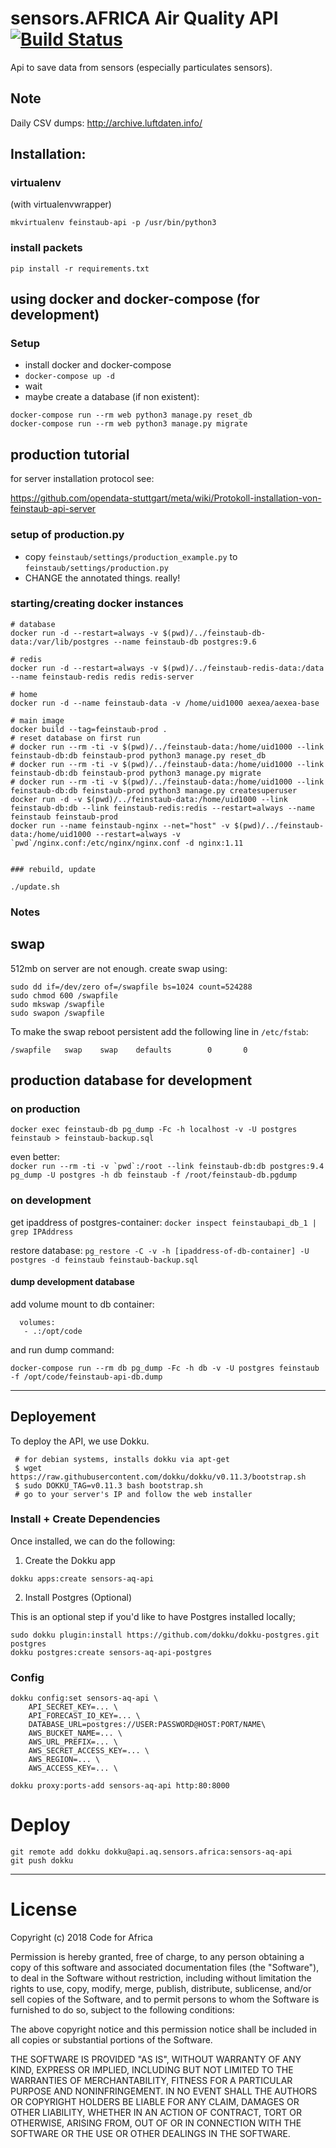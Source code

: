 # sensors.AFRICA Air Quality API [![Build Status](https://travis-ci.org/CodeForAfricaLabs/sensors.AFRICA-AQ-api.svg?branch=master)](https://travis-ci.org/CodeForAfricaLabs/sensors.AFRICA-AQ-api)

Api to save data from sensors (especially particulates sensors).

## Note

Daily CSV dumps: http://archive.luftdaten.info/

## Installation:

### virtualenv

(with virtualenvwrapper)

``mkvirtualenv feinstaub-api -p /usr/bin/python3``

### install packets

```pip install -r requirements.txt```


## using docker and docker-compose (for development)

### Setup

* install docker and docker-compose
* `docker-compose up -d`
* wait
* maybe create a database (if non existent):
```
docker-compose run --rm web python3 manage.py reset_db
docker-compose run --rm web python3 manage.py migrate
```

## production tutorial

for server installation protocol see:

https://github.com/opendata-stuttgart/meta/wiki/Protokoll-installation-von-feinstaub-api-server

### setup of production.py

* copy ``feinstaub/settings/production_example.py`` to ``feinstaub/settings/production.py``
* CHANGE the annotated things. really!


### starting/creating docker instances

```
# database
docker run -d --restart=always -v $(pwd)/../feinstaub-db-data:/var/lib/postgres --name feinstaub-db postgres:9.6

# redis
docker run -d --restart=always -v $(pwd)/../feinstaub-redis-data:/data --name feinstaub-redis redis redis-server

# home
docker run -d --name feinstaub-data -v /home/uid1000 aexea/aexea-base

# main image
docker build --tag=feinstaub-prod .
# reset database on first run
# docker run --rm -ti -v $(pwd)/../feinstaub-data:/home/uid1000 --link feinstaub-db:db feinstaub-prod python3 manage.py reset_db
# docker run --rm -ti -v $(pwd)/../feinstaub-data:/home/uid1000 --link feinstaub-db:db feinstaub-prod python3 manage.py migrate
# docker run --rm -ti -v $(pwd)/../feinstaub-data:/home/uid1000 --link feinstaub-db:db feinstaub-prod python3 manage.py createsuperuser
docker run -d -v $(pwd)/../feinstaub-data:/home/uid1000 --link feinstaub-db:db --link feinstaub-redis:redis --restart=always --name feinstaub feinstaub-prod
docker run --name feinstaub-nginx --net="host" -v $(pwd)/../feinstaub-data:/home/uid1000 --restart=always -v `pwd`/nginx.conf:/etc/nginx/nginx.conf -d nginx:1.11


### rebuild, update

./update.sh
```


### Notes

## swap

512mb on server are not enough.
create swap using:
```
sudo dd if=/dev/zero of=/swapfile bs=1024 count=524288
sudo chmod 600 /swapfile
sudo mkswap /swapfile
sudo swapon /swapfile
```

To make the swap reboot persistent add the following line in `/etc/fstab`:
```
/swapfile   swap    swap    defaults        0       0
```

## production database for development

### on production

``
docker exec feinstaub-db pg_dump -Fc -h localhost -v -U postgres feinstaub > feinstaub-backup.sql
``

even better:  
``
docker run --rm -ti -v `pwd`:/root --link feinstaub-db:db postgres:9.4 pg_dump -U postgres -h db feinstaub -f /root/feinstaub-db.pgdump
``

### on development

get ipaddress of postgres-container:
``
docker inspect feinstaubapi_db_1 | grep IPAddress
``

restore database:
``
pg_restore -C -v -h [ipaddress-of-db-container] -U postgres -d feinstaub feinstaub-backup.sql
``

#### dump development database

add volume mount to db container:
```
  volumes:
   - .:/opt/code
```

and run dump command:

```
docker-compose run --rm db pg_dump -Fc -h db -v -U postgres feinstaub -f /opt/code/feinstaub-api-db.dump
```

---

## Deployement

To deploy the API, we use Dokku.

```
 # for debian systems, installs dokku via apt-get
 $ wget https://raw.githubusercontent.com/dokku/dokku/v0.11.3/bootstrap.sh
 $ sudo DOKKU_TAG=v0.11.3 bash bootstrap.sh
 # go to your server's IP and follow the web installer
```

### Install + Create Dependencies

Once installed, we can do the following:

1. Create the Dokku app

```
dokku apps:create sensors-aq-api
```
2. Install Postgres (Optional)

This is an optional step if you'd like to have Postgres installed locally;

```
sudo dokku plugin:install https://github.com/dokku/dokku-postgres.git postgres
dokku postgres:create sensors-aq-api-postgres

```

### Config

```
dokku config:set sensors-aq-api \
    API_SECRET_KEY=... \
    API_FORECAST_IO_KEY=... \
    DATABASE_URL=postgres://USER:PASSWORD@HOST:PORT/NAME\
    AWS_BUCKET_NAME=... \
    AWS_URL_PREFIX=... \
    AWS_SECRET_ACCESS_KEY=... \
    AWS_REGION=... \
    AWS_ACCESS_KEY=... \

dokku proxy:ports-add sensors-aq-api http:80:8000

```

# Deploy
```
git remote add dokku dokku@api.aq.sensors.africa:sensors-aq-api
git push dokku
```

---

# License

Copyright (c) 2018 Code for Africa

Permission is hereby granted, free of charge, to any person obtaining a copy
of this software and associated documentation files (the "Software"), to deal
in the Software without restriction, including without limitation the rights
to use, copy, modify, merge, publish, distribute, sublicense, and/or sell
copies of the Software, and to permit persons to whom the Software is
furnished to do so, subject to the following conditions:

The above copyright notice and this permission notice shall be included in all
copies or substantial portions of the Software.

THE SOFTWARE IS PROVIDED "AS IS", WITHOUT WARRANTY OF ANY KIND, EXPRESS OR
IMPLIED, INCLUDING BUT NOT LIMITED TO THE WARRANTIES OF MERCHANTABILITY,
FITNESS FOR A PARTICULAR PURPOSE AND NONINFRINGEMENT. IN NO EVENT SHALL THE
AUTHORS OR COPYRIGHT HOLDERS BE LIABLE FOR ANY CLAIM, DAMAGES OR OTHER
LIABILITY, WHETHER IN AN ACTION OF CONTRACT, TORT OR OTHERWISE, ARISING FROM,
OUT OF OR IN CONNECTION WITH THE SOFTWARE OR THE USE OR OTHER DEALINGS IN THE
SOFTWARE.
